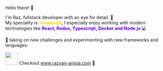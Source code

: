 Hello there! :wave: <br>

I'm Raz, fullstack developer with an eye for detail. 🧐 <br>
My speciality is <strong style='color:#ffd500'>Javascript</strong>, I especially enjoy working with modern technologies like <strong style='color:#6000cf'>React, Redux, Typescript, Docker and Node.js </strong> 💻

💓 taking on new challenges and experimenting with new frameworks and languages.

<img height="40" style="margin-bottom:-13px" src="https://i.imgur.com/CSHoXKR.png" /> <span> Checkout <a style='color:#6000cf'>www.razvan-anisia.com</a> 🚀 </span>
